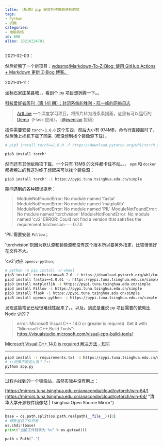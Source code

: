 ```yaml
---
title: 【折腾】pip 安装各种依赖遇到的坑
tags:
- Python
- 折腾
categories:
- 电脑网络
id: 696
alias: 20210224781
---
```


2021-02-03：

然后折腾了一个新项目：[wdssmq/Markdown-To-Z-Blog: 使用 GitHub Actions + Markdown 更新 Z-Blog 博客。](https://github.com/wdssmq/Markdown-To-Z-Blog "wdssmq/Markdown-To-Z-Blog: 使用 GitHub Actions + Markdown 更新 Z-Blog 博客。")

2021-01-11：

坐标石家庄某县城，，看到个 py 项目想折腾一下。。

<!--more-->

[科技爱好者周刊（第 141 期）：封闭系统的胜利 - 阮一峰的网络日志](http://www.ruanyifeng.com/blog/2021/01/weekly-issue-141.html "科技爱好者周刊（第 141 期）：封闭系统的胜利 - 阮一峰的网络日志")

> [ArtLine](https://github.com/vijishmadhavan/ArtLine "https://github.com/vijishmadhavan/ArtLine")
> 一个深度学习项目，将照片转为线条素描画，这里有可以运行的 [Demo](https://github.com/jwenjian/artline-demo)（Flask 应用）。（[@jwenjian](https://github.com/ruanyf/weekly/issues/1571) 投稿）

插件需要安装 `torch-1.6.0` 这个东西，然后大小有 974MB，命令行直接超时了，然后晚上挂机下载了回来（都没想到找个镜像源下载）。

```bash
# pip3 install torch==1.6.0 -f https://download.pytorch.org/whl/torch_stable.html

pip3 install torch*
```

然而还有其他依赖项下载，一个只有 13MB 的文件都卡住不动。。。 `npm` 和 `docker` 都折腾过的我这时终于想起来可以找个镜像源：

```bash
pip3 install torch* -i https://pypi.tuna.tsinghua.edu.cn/simple
```

期间遇到的各种错误提示：

> ModuleNotFoundError: No module named 'fastai'
> ModuleNotFoundError: No module named 'matplotlib'
> ModuleNotFoundError: No module named 'PIL'
> ModuleNotFoundError: No module named 'torchvision'
> ModuleNotFoundError: No module named 'cv2'
> ERROR: Could not find a version that satisfies the requirement torchvision===0.7.0


'PIL'需要安装 `Pillow`；

'torchvision'则因为默认源和镜像源都没有这个版本所以要另外指定，比较慢但好在文件不大。

'cv2'对应 `opencv-python`;

```bash
# python -m pip install -U wheel
pip3 install torchvision==0.7.0 -f https://download.pytorch.org/whl/torch_stable.html
pip3 install fastai==1.0.61 -i https://pypi.tuna.tsinghua.edu.cn/simple
pip3 install matplotlib -i https://pypi.tuna.tsinghua.edu.cn/simple
pip3 install Pillow -i https://pypi.tuna.tsinghua.edu.cn/simple
pip3 install flask -i https://pypi.tuna.tsinghua.edu.cn/simple
pip3 install opencv-python -i https://pypi.tuna.tsinghua.edu.cn/simple
```

发现这篇笔记已经很难线性起来了。。以及，到底是谁说 py 项目需要的依赖比 Node 少的？

> error: Microsoft Visual C++ 14.0 or greater is required. Get it with "Microsoft C++ Build Tools": https://visualstudio.microsoft.com/visual-cpp-build-tools/

[Microsoft Visual C++ 14.0 is required 解决方法 - 知乎](https://zhuanlan.zhihu.com/p/126669852 "Microsoft Visual C++ 14.0 is required解决方法 - 知乎")


--------------------------------

```bash
pip3 install -r requirements.txt -i https://pypi.tuna.tsinghua.edu.cn/simple
# ↑↑好像不能这么用？？↑↑
python app.py
```

---

过程内找到的一个镜像站，虽然实际并没有用上：

[https://mirrors.tuna.tsinghua.edu.cn/anaconda/cloud/pytorch/win-64/](https://mirrors.tuna.tsinghua.edu.cn/anaconda/cloud/pytorch/win-64/ "清华大学开源软件镜像站 | Tsinghua Open Source Mirror")

----

```py
base = os.path.split(os.path.realpath(__file__))[0]
# 修改当前工作目录
os.chdir(base)
print("当前工作目录为 %s" % os.getcwd())

path = Path(".")
```

